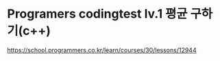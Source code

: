 # Programers codingtest lv.1 평균 구하기(c++)
https://school.programmers.co.kr/learn/courses/30/lessons/12944
